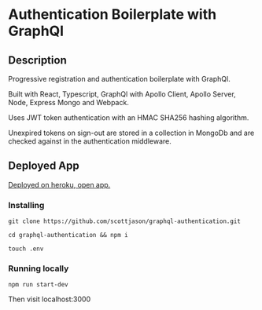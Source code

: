 # Authentication Boilerplate with GraphQl

## Description

Progressive registration and authentication boilerplate with GraphQl.

Built with React, Typescript, GraphQl with Apollo Client, Apollo Server, Node, Express Mongo and Webpack.

Uses JWT token authentication with an HMAC SHA256 hashing algorithm.

Unexpired tokens on sign-out are stored in a collection in MongoDb and are checked against in the authentication middleware.

## Deployed App

[Deployed on heroku, open app.](https://graphql-authentication.herokuapp.com/)

### Installing

```
git clone https://github.com/scottjason/graphql-authentication.git
```

```
cd graphql-authentication && npm i
```

```
touch .env
```

### Running locally

```
npm run start-dev
```

Then visit localhost:3000
